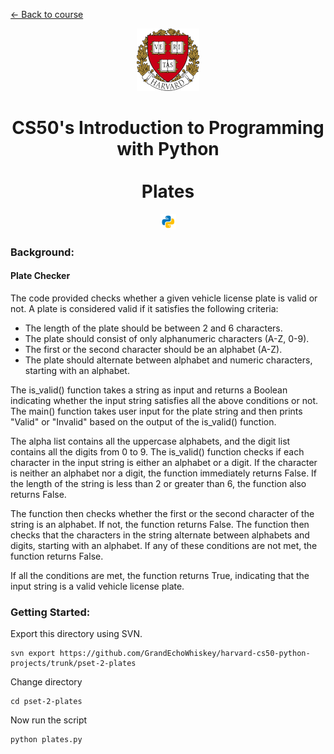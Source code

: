 [<- Back to course](../README.md)

<p align="center"><a href="https://cs50.harvard.edu/python/2022/">
  <img src="https://github.com/GrandEchoWhiskey/grandechowhiskey/blob/main/icons/course/harvard100.png" /><br>
</a></p>
<h1 align="center">CS50's Introduction to Programming with Python<br><br>Plates</h1>

<p align="center"><a href="#">
  <img src="https://github.com/GrandEchoWhiskey/grandechowhiskey/blob/main/icons/programming/python.png" />
</a></p>

### Background:
#### Plate Checker
The code provided checks whether a given vehicle license plate is valid or not. A plate is considered valid if it satisfies the following criteria:

- The length of the plate should be between 2 and 6 characters.
- The plate should consist of only alphanumeric characters (A-Z, 0-9).
- The first or the second character should be an alphabet (A-Z).
- The plate should alternate between alphabet and numeric characters, starting with an alphabet.

The is_valid() function takes a string as input and returns a Boolean indicating whether the input string satisfies all the above conditions or not. The main() function takes user input for the plate string and then prints "Valid" or "Invalid" based on the output of the is_valid() function.

The alpha list contains all the uppercase alphabets, and the digit list contains all the digits from 0 to 9. The is_valid() function checks if each character in the input string is either an alphabet or a digit. If the character is neither an alphabet nor a digit, the function immediately returns False. If the length of the string is less than 2 or greater than 6, the function also returns False.

The function then checks whether the first or the second character of the string is an alphabet. If not, the function returns False. The function then checks that the characters in the string alternate between alphabets and digits, starting with an alphabet. If any of these conditions are not met, the function returns False.

If all the conditions are met, the function returns True, indicating that the input string is a valid vehicle license plate.

### Getting Started:
Export this directory using SVN.
```
svn export https://github.com/GrandEchoWhiskey/harvard-cs50-python-projects/trunk/pset-2-plates
```
Change directory
```
cd pset-2-plates
```
Now run the script
```
python plates.py
```
